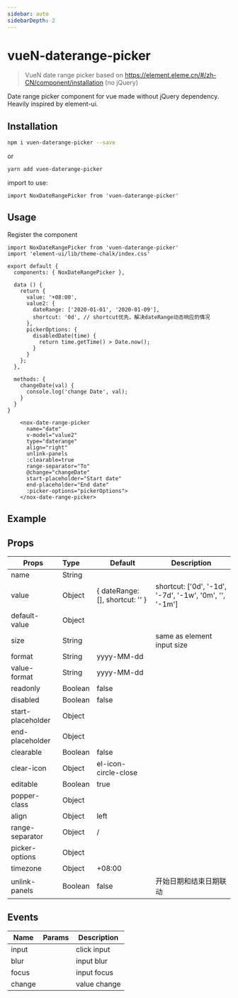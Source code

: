 ```yaml
---
sidebar: auto
sidebarDepth: 2
---
```


# vueN-daterange-picker

> VueN date range picker based on https://element.eleme.cn/#/zh-CN/component/installation (no jQuery)

Date range picker component for vue made without jQuery dependency. Heavily inspired by element-ui. 


## Installation

```sh
npm i vuen-daterange-picker --save
```

or 

```sh
yarn add vuen-daterange-picker
```

import to use:

```JS
import NoxDateRangePicker from 'vuen-daterange-picker'
```

## Usage

Register the component
```JS
import NoxDateRangePicker from 'vuen-daterange-picker'
import 'element-ui/lib/theme-chalk/index.css'

export default {
  components: { NoxDateRangePicker },

  data () {
    return {
      value: '+08:00',
      value2: {
        dateRange: ['2020-01-01', '2020-01-09'],
        shortcut: '0d', // shortcut优先，解决dateRange动态响应的情况
      },
      pickerOptions: {
        disabledDate(time) {
          return time.getTime() > Date.now();
        }
      }
    };
  },

  methods: {
    changeDate(val) {
      console.log('change Date', val);
    }
  }
}
```

```vue
    <nox-date-range-picker
      name="date"
      v-model="value2"
      type="daterange"
      align="right"
      unlink-panels
      :clearable=true
      range-separator="To"
      @change="changeDate"
      start-placeholder="Start date"
      end-placeholder="End date"
      :picker-options="pickerOptions">
    </nox-date-range-picker>
```

## Example

<demo />

## Props

| Props               | Type      | Default                                         | Description  |
| --------------------|:----------| ------------------------------------------------|--------------|
| name                | String    |                                                 |   |
| value               | Object    | { dateRange: [], shortcut: '' }                 | shortcut: ['0d', '-1d', '-7d', '-1w', '0m', '', '-1m'] |
| default-value       | Object    |                                                 |   |
| size                | String    |                                                 | same as element input size |
| format              | String    | yyyy-MM-dd                                      |   |
| value-format        | String    | yyyy-MM-dd                                      |   |
| readonly            | Boolean   | false                                           |   |
| disabled            | Boolean   | false                                           |   |
| start-placeholder   | Object    |                                                 |   |
| end-placeholder     | Object    |                                                 |   |
| clearable           | Boolean   | false                                           |   |
| clear-icon          | Object    | el-icon-circle-close                            |   |
| editable            | Boolean   | true                                            |   |
| popper-class        | Object    |                                                 |   |
| align               | Object    | left                                            |   |
| range-separator     | Object    | /                                               |   |
| picker-options      | Object    |                                                 |   |
| timezone            | Object    | +08:00                                          |   |
| unlink-panels       | Boolean   | false                                           | 开始日期和结束日期联动  |


## Events
| Name            | Params                   | Description  |
| ----------------|:-------------------------|--------------|
| input           |                          | click input  |
| blur            |                          | input blur   |
| focus           |                          | input focus  |
| change          |                          | value change |
